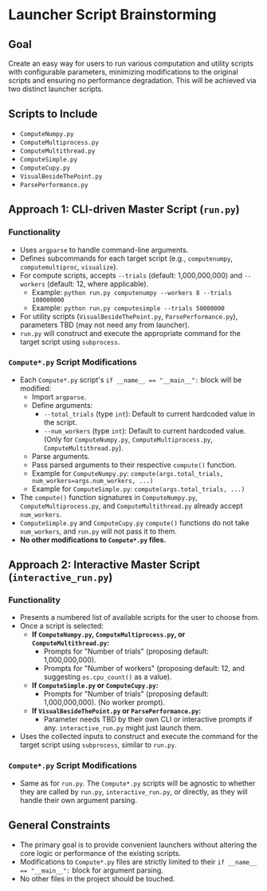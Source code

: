 # Launcher Script Brainstorming

## Goal
Create an easy way for users to run various computation and utility scripts with configurable parameters, minimizing modifications to the original scripts and ensuring no performance degradation. This will be achieved via two distinct launcher scripts.

## Scripts to Include
- `ComputeNumpy.py`
- `ComputeMultiprocess.py`
- `ComputeMultithread.py`
- `ComputeSimple.py`
- `ComputeCupy.py`
- `VisualBesideThePoint.py`
- `ParsePerformance.py`

## Approach 1: CLI-driven Master Script (`run.py`)

### Functionality
-   Uses `argparse` to handle command-line arguments.
-   Defines subcommands for each target script (e.g., `computenumpy`, `computemultiproc`, `visualize`).
-   For compute scripts, accepts `--trials` (default: 1,000,000,000) and `--workers` (default: 12, where applicable).
    -   Example: `python run.py computenumpy --workers 8 --trials 100000000`
    -   Example: `python run.py computesimple --trials 50000000`
-   For utility scripts (`VisualBesideThePoint.py`, `ParsePerformance.py`), parameters TBD (may not need any from launcher).
-   `run.py` will construct and execute the appropriate command for the target script using `subprocess`.

### `Compute*.py` Script Modifications
-   Each `Compute*.py` script's `if __name__ == "__main__":` block will be modified:
    -   Import `argparse`.
    -   Define arguments:
        -   `--total_trials` (type `int`): Default to current hardcoded value in the script.
        -   `--num_workers` (type `int`): Default to current hardcoded value. (Only for `ComputeNumpy.py`, `ComputeMultiprocess.py`, `ComputeMultithread.py`).
    -   Parse arguments.
    -   Pass parsed arguments to their respective `compute()` function.
    -   Example for `ComputeNumpy.py`: `compute(args.total_trials, num_workers=args.num_workers, ...)`
    -   Example for `ComputeSimple.py`: `compute(args.total_trials, ...)`
-   The `compute()` function signatures in `ComputeNumpy.py`, `ComputeMultiprocess.py`, and `ComputeMultithread.py` already accept `num_workers`.
-   `ComputeSimple.py` and `ComputeCupy.py` `compute()` functions do not take `num_workers`, and `run.py` will not pass it to them.
-   **No other modifications to `Compute*.py` files.**

## Approach 2: Interactive Master Script (`interactive_run.py`)

### Functionality
-   Presents a numbered list of available scripts for the user to choose from.
-   Once a script is selected:
    -   **If `ComputeNumpy.py`, `ComputeMultiprocess.py`, or `ComputeMultithread.py`:**
        -   Prompts for "Number of trials" (proposing default: 1,000,000,000).
        -   Prompts for "Number of workers" (proposing default: 12, and suggesting `os.cpu_count()` as a value).
    -   **If `ComputeSimple.py` or `ComputeCupy.py`:**
        -   Prompts for "Number of trials" (proposing default: 1,000,000,000). (No worker prompt).
    -   **If `VisualBesideThePoint.py` or `ParsePerformance.py`:**
        -   Parameter needs TBD by their own CLI or interactive prompts if any. `interactive_run.py` might just launch them.
-   Uses the collected inputs to construct and execute the command for the target script using `subprocess`, similar to `run.py`.

### `Compute*.py` Script Modifications
-   Same as for `run.py`. The `Compute*.py` scripts will be agnostic to whether they are called by `run.py`, `interactive_run.py`, or directly, as they will handle their own argument parsing.

## General Constraints
-   The primary goal is to provide convenient launchers without altering the core logic or performance of the existing scripts.
-   Modifications to `Compute*.py` files are strictly limited to their `if __name__ == "__main__":` block for argument parsing.
-   No other files in the project should be touched. 